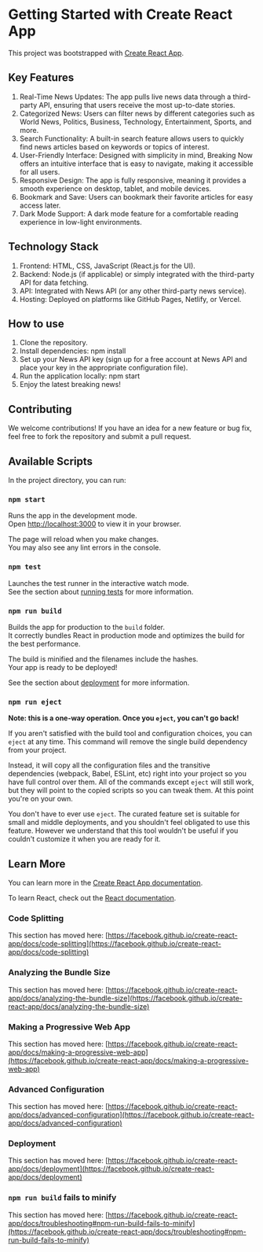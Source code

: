 # Getting Started with Create React App

This project was bootstrapped with [Create React App](https://github.com/facebook/create-react-app).

## Key Features

1. Real-Time News Updates: The app pulls live news data through a third-party API, ensuring that users receive the most up-to-date stories.
2. Categorized News: Users can filter news by different categories such as World News, Politics, Business, Technology, Entertainment, Sports, and more.
3. Search Functionality: A built-in search feature allows users to quickly find news articles based on keywords or topics of interest.
4. User-Friendly Interface: Designed with simplicity in mind, Breaking Now offers an intuitive interface that is easy to navigate, making it accessible for all users.
5. Responsive Design: The app is fully responsive, meaning it provides a smooth experience on desktop, tablet, and mobile devices.
6. Bookmark and Save: Users can bookmark their favorite articles for easy access later.
7. Dark Mode Support: A dark mode feature for a comfortable reading experience in low-light environments.

## Technology Stack

1. Frontend: HTML, CSS, JavaScript (React.js for the UI).
2. Backend: Node.js (if applicable) or simply integrated with the third-party API for data fetching.
3. API: Integrated with News API (or any other third-party news service).
4. Hosting: Deployed on platforms like GitHub Pages, Netlify, or Vercel.

## How to use

1. Clone the repository.
2. Install dependencies: npm install
3. Set up your News API key (sign up for a free account at News API and place your key in the appropriate configuration file).
4. Run the application locally: npm start
5. Enjoy the latest breaking news!

## Contributing

We welcome contributions! If you have an idea for a new feature or bug fix, feel free to fork the repository and submit a pull request.

## Available Scripts

In the project directory, you can run:

### `npm start`

Runs the app in the development mode.\
Open [http://localhost:3000](http://localhost:3000) to view it in your browser.

The page will reload when you make changes.\
You may also see any lint errors in the console.

### `npm test`

Launches the test runner in the interactive watch mode.\
See the section about [running tests](https://facebook.github.io/create-react-app/docs/running-tests) for more information.

### `npm run build`

Builds the app for production to the `build` folder.\
It correctly bundles React in production mode and optimizes the build for the best performance.

The build is minified and the filenames include the hashes.\
Your app is ready to be deployed!

See the section about [deployment](https://facebook.github.io/create-react-app/docs/deployment) for more information.

### `npm run eject`

**Note: this is a one-way operation. Once you `eject`, you can't go back!**

If you aren't satisfied with the build tool and configuration choices, you can `eject` at any time. This command will remove the single build dependency from your project.

Instead, it will copy all the configuration files and the transitive dependencies (webpack, Babel, ESLint, etc) right into your project so you have full control over them. All of the commands except `eject` will still work, but they will point to the copied scripts so you can tweak them. At this point you're on your own.

You don't have to ever use `eject`. The curated feature set is suitable for small and middle deployments, and you shouldn't feel obligated to use this feature. However we understand that this tool wouldn't be useful if you couldn't customize it when you are ready for it.

## Learn More

You can learn more in the [Create React App documentation](https://facebook.github.io/create-react-app/docs/getting-started).

To learn React, check out the [React documentation](https://reactjs.org/).

### Code Splitting

This section has moved here: [https://facebook.github.io/create-react-app/docs/code-splitting](https://facebook.github.io/create-react-app/docs/code-splitting)

### Analyzing the Bundle Size

This section has moved here: [https://facebook.github.io/create-react-app/docs/analyzing-the-bundle-size](https://facebook.github.io/create-react-app/docs/analyzing-the-bundle-size)

### Making a Progressive Web App

This section has moved here: [https://facebook.github.io/create-react-app/docs/making-a-progressive-web-app](https://facebook.github.io/create-react-app/docs/making-a-progressive-web-app)

### Advanced Configuration

This section has moved here: [https://facebook.github.io/create-react-app/docs/advanced-configuration](https://facebook.github.io/create-react-app/docs/advanced-configuration)

### Deployment

This section has moved here: [https://facebook.github.io/create-react-app/docs/deployment](https://facebook.github.io/create-react-app/docs/deployment)

### `npm run build` fails to minify

This section has moved here: [https://facebook.github.io/create-react-app/docs/troubleshooting#npm-run-build-fails-to-minify](https://facebook.github.io/create-react-app/docs/troubleshooting#npm-run-build-fails-to-minify)
